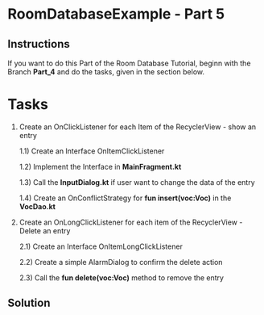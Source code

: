 # RoomDatabaseExample - Part 5
## Instructions
If you want to do this Part of the Room Database Tutorial, beginn with the Branch **Part_4** and do the tasks, given in the section below.

# Tasks

1) Create an OnClickListener for each Item of the RecyclerView - show an entry
  
    1.1) Create an Interface OnItemClickListener
  
    1.2) Implement the Interface in **MainFragment.kt**
  
    1.3) Call the **InputDialog.kt** if user want to change the data of the entry
  
    1.4) Create an OnConflictStrategy for **fun insert(voc:Voc)** in the **VocDao.kt**

2) Create an OnLongClickListener for each item of the RecyclerView - Delete an entry

    2.1) Create an Interface OnItemLongClickListener
  
    2.2) Create a simple AlarmDialog to confirm the delete action
  
    2.3) Call the **fun delete(voc:Voc)** method to remove the entry
  
    
## Solution
